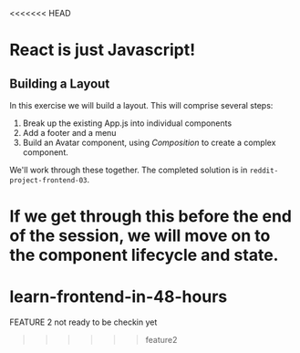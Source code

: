 <<<<<<< HEAD
# React is just Javascript!

## Building a Layout
In this exercise we will build a layout. This will comprise several steps:

1. Break up the existing App.js into individual components
2. Add a footer and a menu
3. Build an Avatar component, using *Composition* to create a complex component.

We'll work through these together. The completed solution is in `reddit-project-frontend-03`.

If we get through this before the end of the session, we will move on to the component lifecycle and state.
=======
# learn-frontend-in-48-hours

FEATURE 2 not ready to be checkin yet
>>>>>> feature2
